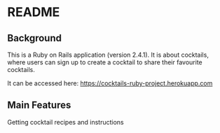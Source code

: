 # README

## Background

This is a Ruby on Rails application (version 2.4.1). It is about cocktails, where users can sign up to create a cocktail to share their favourite cocktails.

It can be accessed here: https://cocktails-ruby-project.herokuapp.com

## Main Features

Getting cocktail recipes and instructions
